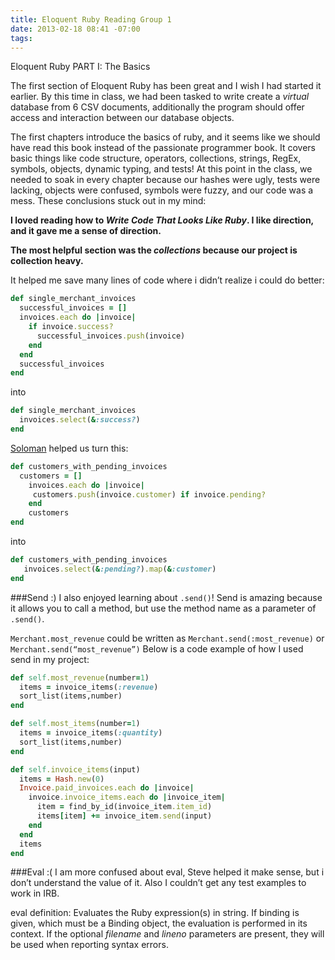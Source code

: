 ```yaml
---
title: Eloquent Ruby Reading Group 1
date: 2013-02-18 08:41 -07:00
tags:
---
```


Eloquent Ruby PART I: The Basics

The first section of Eloquent Ruby has been great and I wish I had started it earlier. By this time in class, we had been tasked to write create a _virtual_ database from 6 CSV documents, additionally the program should offer access and interaction between our database objects. 

The first chapters introduce the basics of ruby, and it seems like we should have read this book instead of the passionate programmer book. It covers basic things like code structure, operators, collections, strings, RegEx, symbols, objects, dynamic typing, and tests! At this point in the class, we needed to soak in every chapter because our hashes were ugly, tests were lacking, objects were confused, symbols were fuzzy, and our code was a mess. These conclusions stuck out in my mind:

__I loved reading how to _Write Code That Looks Like Ruby_. I like direction, and it gave me a sense of direction.__

__The most helpful section was the _collections_ because our project is collection heavy.__

It helped me save many lines of code where i didn’t realize i could do better:

```ruby
def single_merchant_invoices
  successful_invoices = []
  invoices.each do |invoice|
    if invoice.success?
      successful_invoices.push(invoice)
    end
  end
  successful_invoices
end
```

into 

```ruby
def single_merchant_invoices
  invoices.select(&:success?)
end
```

[Soloman](http://twitter.com/rubysolo) helped us turn this:

```ruby
def customers_with_pending_invoices
  customers = []
    invoices.each do |invoice|
     customers.push(invoice.customer) if invoice.pending?
    end
    customers
end
```
     
into

```ruby
def customers_with_pending_invoices
   invoices.select(&:pending?).map(&:customer)
end
 ```
###Send :)
I also enjoyed learning about `.send()`! Send is amazing because it allows you to call a method, but use the method name as a parameter of `.send()`.

`Merchant.most_revenue` could be written as `Merchant.send(:most_revenue)` or `Merchant.send(“most_revenue”)`
Below is a code example of how I used send in my project:

```ruby
def self.most_revenue(number=1)
  items = invoice_items(:revenue)
  sort_list(items,number)
end

def self.most_items(number=1)
  items = invoice_items(:quantity)
  sort_list(items,number)
end

def self.invoice_items(input)
  items = Hash.new(0)
  Invoice.paid_invoices.each do |invoice|
    invoice.invoice_items.each do |invoice_item|
      item = find_by_id(invoice_item.item_id)
      items[item] += invoice_item.send(input)     
    end
  end
  items
end
```


###Eval :(
I am more confused about eval, Steve helped it make sense, but i don’t understand the value of it. Also I couldn’t get any test examples to work in IRB. 

eval definition:
Evaluates the Ruby expression(s) in string. If binding is given, which must be a Binding object, the evaluation is performed in its context. If the optional _filename_ and _lineno_ parameters are present, they will be used when reporting syntax errors.
